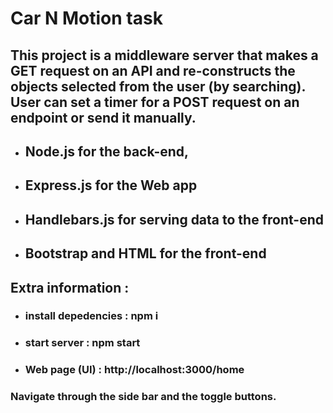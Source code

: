 # Car N Motion task

## This project is a middleware server that makes a GET request on an API and re-constructs the objects selected from the user (by searching). User can set a timer for a POST request on an endpoint or send it manually.

- ## Node.js for the back-end, 
- ## Express.js for the Web app
- ## Handlebars.js for serving data to the front-end
- ## Bootstrap and HTML for the front-end

## Extra information :
- ### install depedencies : **npm i**
- ### start server : **npm start**
- ### Web page (UI) : **http://localhost:3000/home**

### Navigate through the side bar and the toggle buttons.
